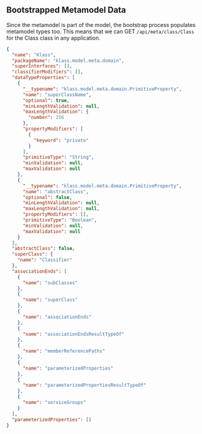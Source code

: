 Bootstrapped Metamodel Data
---------------------------

Since the metamodel is part of the model, the bootstrap process populates metamodel types too. This means that we can GET `/api/meta/class/Class` for the Class class in any application.

```json
{
  "name": "Klass",
  "packageName": "klass.model.meta.domain",
  "superInterfaces": [],
  "classifierModifiers": [],
  "dataTypeProperties": [
    {
      "__typename": "klass.model.meta.domain.PrimitiveProperty",
      "name": "superClassName",
      "optional": true,
      "minLengthValidation": null,
      "maxLengthValidation": {
        "number": 256
      },
      "propertyModifiers": [
        {
          "keyword": "private"
        }
      ],
      "primitiveType": "String",
      "minValidation": null,
      "maxValidation": null
    },
    {
      "__typename": "klass.model.meta.domain.PrimitiveProperty",
      "name": "abstractClass",
      "optional": false,
      "minLengthValidation": null,
      "maxLengthValidation": null,
      "propertyModifiers": [],
      "primitiveType": "Boolean",
      "minValidation": null,
      "maxValidation": null
    }
  ],
  "abstractClass": false,
  "superClass": {
    "name": "Classifier"
  },
  "associationEnds": [
    {
      "name": "subClasses"
    },
    {
      "name": "superClass"
    },
    {
      "name": "associationEnds"
    },
    {
      "name": "associationEndsResultTypeOf"
    },
    {
      "name": "memberReferencePaths"
    },
    {
      "name": "parameterizedProperties"
    },
    {
      "name": "parameterizedPropertiesResultTypeOf"
    },
    {
      "name": "serviceGroups"
    }
  ],
  "parameterizedProperties": []
}
```

